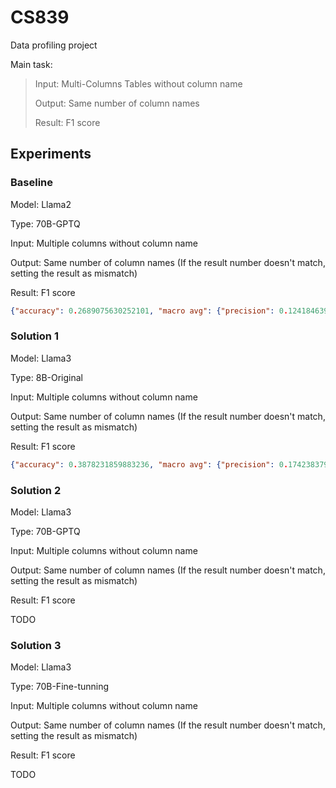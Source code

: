 # CS839
Data profiling project

Main task:

>Input: Multi-Columns Tables without column name
>
>Output: Same number of column names 
>
>Result: F1 score

## Experiments

### Baseline

Model: Llama2

Type: 70B-GPTQ

Input: Multiple columns without column name

Output: Same number of column names (If the result number doesn't match, setting the result as mismatch)

Result: F1 score

```json
{"accuracy": 0.2689075630252101, "macro avg": {"precision": 0.1241846398249352, "recall": 0.06902952073505617, "f1-score": 0.07897371190700836, "support": 1190}, "weighted avg": {"precision": 0.48347263814793867, "recall": 0.2689075630252101, "f1-score": 0.27839662307107993, "support": 1190}}
```

### Solution 1

Model: Llama3

Type: 8B-Original

Input: Multiple columns without column name

Output: Same number of column names (If the result number doesn't match, setting the result as mismatch)

Result: F1 score

```json
{"accuracy": 0.3878231859883236, "macro avg": {"precision": 0.17423837949782692, "recall": 0.13830692220391844, "f1-score": 0.14160185305424766, "support": 1199}, "weighted avg": {"precision": 0.464614318852247, "recall": 0.3878231859883236, "f1-score": 0.3816528355834458, "support": 1199}}
```

### Solution 2

Model: Llama3

Type: 70B-GPTQ

Input: Multiple columns without column name

Output: Same number of column names (If the result number doesn't match, setting the result as mismatch)

Result: F1 score

TODO

### Solution 3

Model: Llama3

Type: 70B-Fine-tunning

Input: Multiple columns without column name

Output: Same number of column names (If the result number doesn't match, setting the result as mismatch)

Result: F1 score

TODO

